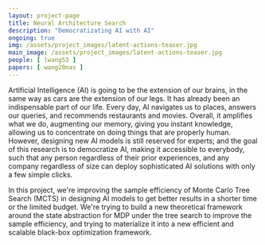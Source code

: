 ```yaml
---
layout: project-page
title: Neural Architecture Search
description: "Democratizating AI with AI"
ongoing: true
img: /assets/project_images/latent-actions-teaser.jpg
main_image: /assets/project_images/latent-actions-teaser.jpg
people: [ lwang53 ]
papers: [ wang20nas ]
---
```


Artificial Intelligence (AI) is going to be the extension of our brains, in the same way as cars are the extension of our legs. It has already been an indispensable part of our life. Every day, AI navigates us to places, answers our queries, and recommends restaurants and movies. Overall, it amplifies what we do, augmenting our memory, giving you instant knowledge, allowing us to concentrate on doing things that are properly human. However, designing new AI models is still reserved for experts; and the goal of this research is to democratize AI, making it accessible to everybody, such that any person regardless of their prior experiences, and any company regardless of size can deploy sophisticated AI solutions with only a few simple clicks.

In this project, we're improving the sample efficiency of Monte Carlo Tree Search (MCTS) in designing AI models to get better results in a shorter time or the limited budget. We're trying to build a new theoretical framework around the state abstraction for MDP under the tree search to improve the sample efficiency, and trying to materialize it into a new efficient and scalable black-box optimization framework.
